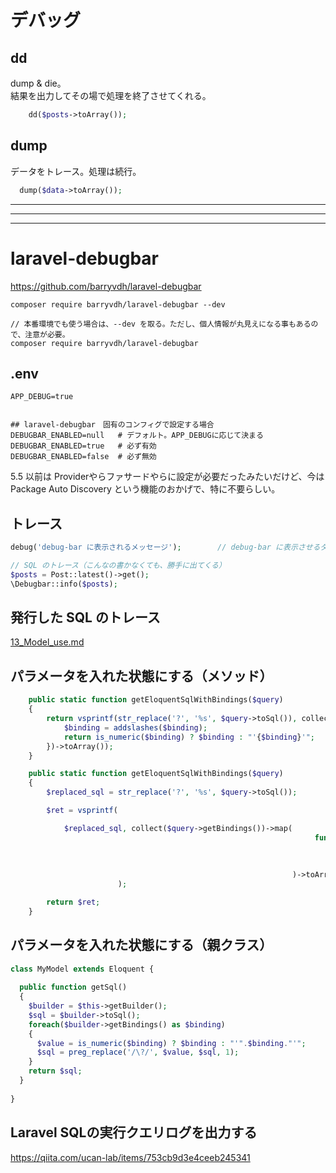 # デバッグ

## dd
dump & die。  
結果を出力してその場で処理を終了させてくれる。  
```php
    dd($posts->toArray());
```

## dump
データをトレース。処理は続行。
```php
  dump($data->toArray());
```

________________________________________________________________________
________________________________________________________________________
________________________________________________________________________
# laravel-debugbar
https://github.com/barryvdh/laravel-debugbar

```
composer require barryvdh/laravel-debugbar --dev

// 本番環境でも使う場合は、--dev を取る。ただし、個人情報が丸見えになる事もあるので、注意が必要。
composer require barryvdh/laravel-debugbar
```

## .env
```
APP_DEBUG=true


## laravel-debugbar　固有のコンフィグで設定する場合
DEBUGBAR_ENABLED=null   # デフォルト。APP_DEBUGに応じて決まる
DEBUGBAR_ENABLED=true   # 必ず有効
DEBUGBAR_ENABLED=false  # 必ず無効
```

5.5 以前は Providerやらファサードやらに設定が必要だったみたいだけど、今は Package Auto Discovery という機能のおかげで、特に不要らしい。


## トレース
```php
debug('debug-bar に表示されるメッセージ');        // debug-bar に表示させるダンプ 

// SQL のトレース（こんなの書かなくても、勝手に出てくる）
$posts = Post::latest()->get();
\Debugbar::info($posts);
```

## 発行した SQL のトレース
[13_Model_use.md](13_Model_use.md)


## パラメータを入れた状態にする（メソッド）
```php
    public static function getEloquentSqlWithBindings($query)
    {
        return vsprintf(str_replace('?', '%s', $query->toSql()), collect($query->getBindings())->map(function ($binding) {
            $binding = addslashes($binding);
            return is_numeric($binding) ? $binding : "'{$binding}'";
        })->toArray());
    }
```

```php
    public static function getEloquentSqlWithBindings($query)
    {
        $replaced_sql = str_replace('?', '%s', $query->toSql());

        $ret = vsprintf(

            $replaced_sql, collect($query->getBindings())->map(
                                                                    function ($binding) {
                                                                                            $binding = addslashes($binding);
                                                                                            return is_numeric($binding) ? $binding : "'{$binding}'";
                                                                                        }
                                                               )->toArray()
                        );

        return $ret;
    }

```


## パラメータを入れた状態にする（親クラス）
```php
class MyModel extends Eloquent {
  
  public function getSql() 
  {
    $builder = $this->getBuilder();	
    $sql = $builder->toSql();
    foreach($builder->getBindings() as $binding)
    {
      $value = is_numeric($binding) ? $binding : "'".$binding."'";
      $sql = preg_replace('/\?/', $value, $sql, 1);
    }
    return $sql;
  }
  
}
```


## Laravel SQLの実行クエリログを出力する
https://qiita.com/ucan-lab/items/753cb9d3e4ceeb245341





